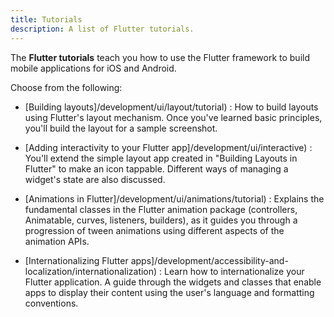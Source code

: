 ```yaml
---
title: Tutorials
description: A list of Flutter tutorials.
---
```


The **Flutter tutorials** teach you how to use the Flutter framework to
build mobile applications for iOS and Android.

Choose from the following:

* [Building layouts]/development/ui/layout/tutorial)
: How to build layouts using Flutter's layout mechanism. Once you've learned
  basic principles, you'll build the layout for a sample screenshot.

* [Adding interactivity to your Flutter app]/development/ui/interactive)
: You'll extend the simple layout app created in
  "Building Layouts in Flutter" to make an icon tappable.
  Different ways of managing a widget's state are also discussed.

* [Animations in Flutter]/development/ui/animations/tutorial)
: Explains the fundamental classes in the Flutter animation package
  (controllers, Animatable, curves, listeners, builders),
  as it guides you through a progression of tween animations using
  different aspects of the animation APIs.

* [Internationalizing Flutter apps]/development/accessibility-and-localization/internationalization)
: Learn how to internationalize your Flutter application. A guide through
  the widgets and classes that enable apps to display their
  content using the user's language and formatting conventions.
